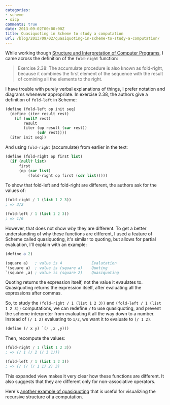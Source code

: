 ```yaml
---
categories:
- scheme
- sicp
comments: true
date: 2013-09-02T00:00:00Z
title: Quasiquoting in Scheme to study a computation
url: /blog/2013/09/02/quasiquoting-in-scheme-to-study-a-computation/
---
```


While working though [Structure and Interpretation of Computer Programs](https://mitpress.mit.edu/sicp/), I came across the definition of the `fold-right` function:

> Exercise 2.38: The accumulate procedure is also known as fold-right,
> because it combines the first element of the sequence with the
> result of comining all the elements to the right. 

I have trouble with purely verbal explanations of things, I prefer notation and diagrams whenever appropriate. In exercise 2.38, the authors give a definition of `fold-left` in Scheme:

``` scheme
(define (fold-left op init seq)
  (define (iter result rest)
    (if (null? rest)
        result
        (iter (op result (car rest))
              (cdr rest))))
  (iter init seq))
```

And using `fold-right` (accumulate) from earlier in the text:


``` scheme
(define (fold-right op first list)
  (if (null? list)
      first
      (op (car list)
          (fold-right op first (cdr list)))))
```

To show that fold-left and fold-right are different, the authors ask for the values of:

``` scheme
(fold-right / 1 (list 1 2 3))
; => 3/2

(fold-left / 1 (list 1 2 3))
; => 1/6
```

However, that does not show _why_ they are different. To get a better understanding of why these functions are different, I used a feature of Scheme called quasiquoting, it's similar to quoting, but allows for partial evaluation, I'll explain with an example:

``` scheme
(define a 2)

(square a)   ; value is 4             Evalutation
'(square a)  ; value is (square a)    Quoting
`(square ,a) ; value is (square 2)    Quasiquoting
```

Quoting returns the expression itself, not the value it evaulates to. Quasiquoting returns the expression itself, after evaluating all the expressions after commas.

So, to study the `(fold-right / 1 (list 1 2 3))` and `(fold-left / 1 (list 1 2 3))` computations, we can redefine `/` to use quasiquoting, and prevent the scheme interpreter from evaluating it all the way down to a number. Instead of `(/ 1 2)` evaluating to `1/2`, we want it to evaluate to `(/ 1 2)`.

``` scheme
(define (/ x y) `(/ ,x ,y)))
```

Then, recompute the values:

``` scheme
(fold-right / 1 (list 1 2 3))
; => (/ 1 (/ 2 (/ 3 1)))

(fold-left / 1 (list 1 2 3))
; => (/ (/ (/ 1 1) 2) 3)
```

This expanded view makes it very clear how these functions are different. It also suggests that they are different only for non-associative operators.

Here's [another example of quasiquoting](/blog/2013/04/07/visualization-of-sicp-exercise-1-dot-14#quasiquote) that is useful for visualizing the recursive structure of a computation.



